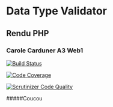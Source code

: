 # Data Type Validator
## Rendu PHP
### Carole Carduner A3 Web1

[![Build Status](https://travis-ci.org/card1004/A3_Rendu-CardunerCarole.svg?branch=master)](https://travis-ci.org/card1004/A3_Rendu-CardunerCarole)

[![Code Coverage](https://scrutinizer-ci.com/g/card1004/A3_Rendu-CardunerCarole/badges/coverage.png?b=master)](https://scrutinizer-ci.com/g/card1004/A3_Rendu-CardunerCarole/?branch=master)

[![Scrutinizer Code Quality](https://scrutinizer-ci.com/g/card1004/A3_Rendu-CardunerCarole/badges/quality-score.png?b=master)](https://scrutinizer-ci.com/g/card1004/PHP_PSRA3_Rendu-CardunerCarole/?branch=master)

#####Coucou